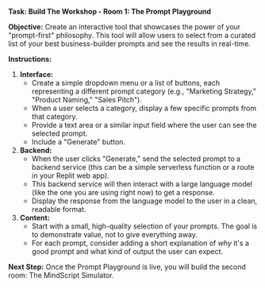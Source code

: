 
**Task: Build The Workshop - Room 1: The Prompt Playground**

**Objective:** Create an interactive tool that showcases the power of your "prompt-first" philosophy. This tool will allow users to select from a curated list of your best business-builder prompts and see the results in real-time.

**Instructions:**

1.  **Interface:**
    *   Create a simple dropdown menu or a list of buttons, each representing a different prompt category (e.g., "Marketing Strategy," "Product Naming," "Sales Pitch").
    *   When a user selects a category, display a few specific prompts from that category.
    *   Provide a text area or a similar input field where the user can see the selected prompt.
    *   Include a "Generate" button.
2.  **Backend:**
    *   When the user clicks "Generate," send the selected prompt to a backend service (this can be a simple serverless function or a route in your Replit web app).
    *   This backend service will then interact with a large language model (like the one you are using right now) to get a response.
    *   Display the response from the language model to the user in a clean, readable format.
3.  **Content:**
    *   Start with a small, high-quality selection of your prompts. The goal is to demonstrate value, not to give everything away.
    *   For each prompt, consider adding a short explanation of *why* it's a good prompt and what kind of output the user can expect.

**Next Step:** Once the Prompt Playground is live, you will build the second room: The MindScript Simulator.
